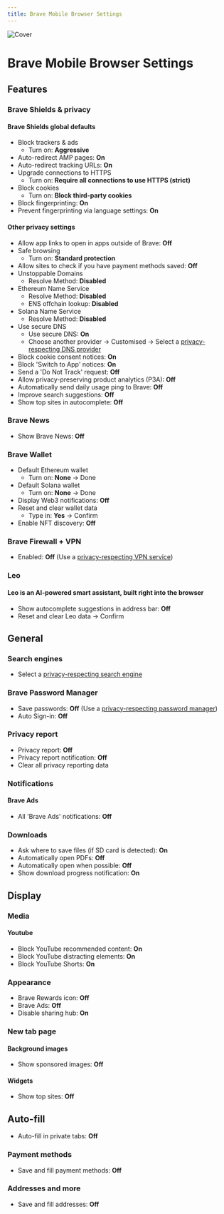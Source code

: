 ```yaml
---
title: Brave Mobile Browser Settings
---
```


![Cover](/assets/covers/brave.png)

# Brave Mobile Browser Settings

## Features

### Brave Shields & privacy

#### Brave Shields global defaults

* Block trackers & ads
  * Turn on: **Aggressive**
* Auto-redirect AMP pages: **On**
* Auto-redirect tracking URLs: **On**
* Upgrade connections to HTTPS
  * Turn on: **Require all connections to use HTTPS (strict)**
* Block cookies
  * Turn on: **Block third-party cookies**
* Block fingerprinting: **On**
* Prevent fingerprinting via language settings: **On**

#### Other privacy settings

* Allow app links to open in apps outside of Brave: **Off**
* Safe browsing
  * Turn on: **Standard protection**
* Allow sites to check if you have payment methods saved: **Off**
* Unstoppable Domains
  * Resolve Method: **Disabled**
* Ethereum Name Service
  * Resolve Method: **Disabled**
  * ENS offchain lookup: **Disabled**
* Solana Name Service
  * Resolve Method: **Disabled**
* Use secure DNS
  * Use secure DNS: **On**
  * Choose another provider -> Customised -> Select a [privacy-respecting DNS provider](/recommendations/providers/dns-resolvers)
* Block cookie consent notices: **On**
* Block 'Switch to App' notices: **On**
* Send a 'Do Not Track' request: **Off**
* Allow privacy-preserving product analytics (P3A): **Off**
* Automatically send daily usage ping to Brave: **Off**
* Improve search suggestions: **Off**
* Show top sites in autocomplete: **Off**

### Brave News

* Show Brave News: **Off**

### Brave Wallet

* Default Ethereum wallet
  * Turn on: **None** -> Done
* Default Solana wallet
  * Turn on: **None** -> Done
* Display Web3 notifications: **Off**
* Reset and clear wallet data
  * Type in: **Yes** -> Confirm
* Enable NFT discovery: **Off**

### Brave Firewall + VPN

* Enabled: **Off** (Use a [privacy-respecting VPN service](/recommendations/providers/vpn-services))

### Leo

#### Leo is an AI-powered smart assistant, built right into the browser

* Show autocomplete suggestions in address bar: **Off**
* Reset and clear Leo data -> Confirm

## General

### Search engines

* Select a [privacy-respecting search engine](/recommendations/internet-browsing/search-engines)

### Brave Password Manager

* Save passwords: **Off** (Use a [privacy-respecting password manager](/recommendations/software/password-managers))
* Auto Sign-in: **Off**

### Privacy report

* Privacy report: **Off**
* Privacy report notification: **Off**
* Clear all privacy reporting data

### Notifications

#### Brave Ads

* All 'Brave Ads' notifications: **Off**

### Downloads

* Ask where to save files (if SD card is detected): **On**
* Automatically open PDFs: **Off**
* Automatically open when possible: **Off**
* Show download progress notification: **On**

## Display

### Media

#### Youtube

* Block YouTube recommended content: **On**
* Block YouTube distracting elements: **On**
* Block YouTube Shorts: **On**

### Appearance

* Brave Rewards icon: **Off**
* Brave Ads: **Off**
* Disable sharing hub: **On**

### New tab page

#### Background images

* Show sponsored images: **Off**

#### Widgets

* Show top sites: **Off**

## Auto-fill

* Auto-fill in private tabs: **Off**

### Payment methods

* Save and fill payment methods: **Off**

### Addresses and more

* Save and fill addresses: **Off**
